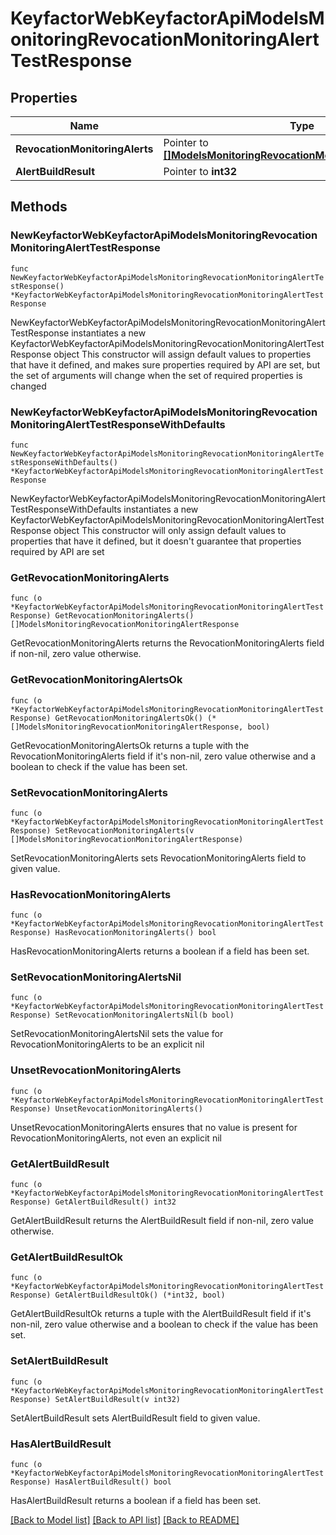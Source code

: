 # KeyfactorWebKeyfactorApiModelsMonitoringRevocationMonitoringAlertTestResponse

## Properties

Name | Type | Description | Notes
------------ | ------------- | ------------- | -------------
**RevocationMonitoringAlerts** | Pointer to [**[]ModelsMonitoringRevocationMonitoringAlertResponse**](ModelsMonitoringRevocationMonitoringAlertResponse.md) |  | [optional] 
**AlertBuildResult** | Pointer to **int32** |  | [optional] 

## Methods

### NewKeyfactorWebKeyfactorApiModelsMonitoringRevocationMonitoringAlertTestResponse

`func NewKeyfactorWebKeyfactorApiModelsMonitoringRevocationMonitoringAlertTestResponse() *KeyfactorWebKeyfactorApiModelsMonitoringRevocationMonitoringAlertTestResponse`

NewKeyfactorWebKeyfactorApiModelsMonitoringRevocationMonitoringAlertTestResponse instantiates a new KeyfactorWebKeyfactorApiModelsMonitoringRevocationMonitoringAlertTestResponse object
This constructor will assign default values to properties that have it defined,
and makes sure properties required by API are set, but the set of arguments
will change when the set of required properties is changed

### NewKeyfactorWebKeyfactorApiModelsMonitoringRevocationMonitoringAlertTestResponseWithDefaults

`func NewKeyfactorWebKeyfactorApiModelsMonitoringRevocationMonitoringAlertTestResponseWithDefaults() *KeyfactorWebKeyfactorApiModelsMonitoringRevocationMonitoringAlertTestResponse`

NewKeyfactorWebKeyfactorApiModelsMonitoringRevocationMonitoringAlertTestResponseWithDefaults instantiates a new KeyfactorWebKeyfactorApiModelsMonitoringRevocationMonitoringAlertTestResponse object
This constructor will only assign default values to properties that have it defined,
but it doesn't guarantee that properties required by API are set

### GetRevocationMonitoringAlerts

`func (o *KeyfactorWebKeyfactorApiModelsMonitoringRevocationMonitoringAlertTestResponse) GetRevocationMonitoringAlerts() []ModelsMonitoringRevocationMonitoringAlertResponse`

GetRevocationMonitoringAlerts returns the RevocationMonitoringAlerts field if non-nil, zero value otherwise.

### GetRevocationMonitoringAlertsOk

`func (o *KeyfactorWebKeyfactorApiModelsMonitoringRevocationMonitoringAlertTestResponse) GetRevocationMonitoringAlertsOk() (*[]ModelsMonitoringRevocationMonitoringAlertResponse, bool)`

GetRevocationMonitoringAlertsOk returns a tuple with the RevocationMonitoringAlerts field if it's non-nil, zero value otherwise
and a boolean to check if the value has been set.

### SetRevocationMonitoringAlerts

`func (o *KeyfactorWebKeyfactorApiModelsMonitoringRevocationMonitoringAlertTestResponse) SetRevocationMonitoringAlerts(v []ModelsMonitoringRevocationMonitoringAlertResponse)`

SetRevocationMonitoringAlerts sets RevocationMonitoringAlerts field to given value.

### HasRevocationMonitoringAlerts

`func (o *KeyfactorWebKeyfactorApiModelsMonitoringRevocationMonitoringAlertTestResponse) HasRevocationMonitoringAlerts() bool`

HasRevocationMonitoringAlerts returns a boolean if a field has been set.

### SetRevocationMonitoringAlertsNil

`func (o *KeyfactorWebKeyfactorApiModelsMonitoringRevocationMonitoringAlertTestResponse) SetRevocationMonitoringAlertsNil(b bool)`

 SetRevocationMonitoringAlertsNil sets the value for RevocationMonitoringAlerts to be an explicit nil

### UnsetRevocationMonitoringAlerts
`func (o *KeyfactorWebKeyfactorApiModelsMonitoringRevocationMonitoringAlertTestResponse) UnsetRevocationMonitoringAlerts()`

UnsetRevocationMonitoringAlerts ensures that no value is present for RevocationMonitoringAlerts, not even an explicit nil
### GetAlertBuildResult

`func (o *KeyfactorWebKeyfactorApiModelsMonitoringRevocationMonitoringAlertTestResponse) GetAlertBuildResult() int32`

GetAlertBuildResult returns the AlertBuildResult field if non-nil, zero value otherwise.

### GetAlertBuildResultOk

`func (o *KeyfactorWebKeyfactorApiModelsMonitoringRevocationMonitoringAlertTestResponse) GetAlertBuildResultOk() (*int32, bool)`

GetAlertBuildResultOk returns a tuple with the AlertBuildResult field if it's non-nil, zero value otherwise
and a boolean to check if the value has been set.

### SetAlertBuildResult

`func (o *KeyfactorWebKeyfactorApiModelsMonitoringRevocationMonitoringAlertTestResponse) SetAlertBuildResult(v int32)`

SetAlertBuildResult sets AlertBuildResult field to given value.

### HasAlertBuildResult

`func (o *KeyfactorWebKeyfactorApiModelsMonitoringRevocationMonitoringAlertTestResponse) HasAlertBuildResult() bool`

HasAlertBuildResult returns a boolean if a field has been set.


[[Back to Model list]](../README.md#documentation-for-models) [[Back to API list]](../README.md#documentation-for-api-endpoints) [[Back to README]](../README.md)


